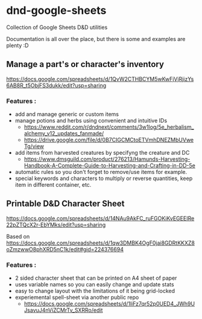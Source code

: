 # dnd-google-sheets

Collection of Google Sheets D&amp;D utilities

Documentation is all over the place, but there is some and examples are plenty :D

## Manage a part's or character's inventory

https://docs.google.com/spreadsheets/d/1QvW2CTHBCYM5wKwFjVjRjizYs6AB8R_t5ObjFS3dukk/edit?usp=sharing

### Features :
- add and manage generic or custom items
- manage potions and herbs using convenient and intuitive IDs
    - https://www.reddit.com/r/dndnext/comments/3w1log/5e_herbalism_alchemy_v12_updates_fanmade/
    - https://drive.google.com/file/d/0B7CIGCMCtoETVmhDNEZMbUVweTg/view
- add items from harvested creatures by specifyng the creature and DC
    - https://www.dmsguild.com/product/276213/Hamunds-Harvesting-Handbook-A-Complete-Guide-to-Harvesting-and-Crafting-in-DD-5e
- automatic rules so you don't forget to remove/use items for example.
- special keywords and characters to multiply or reverse quantities, keep item in different container, etc.


## Printable D&D Character Sheet

https://docs.google.com/spreadsheets/d/14NAu9AkFC_ruFGOKiKvEGEEIRe22pZTQcX2r-EbYMks/edit?usp=sharing

Based on https://docs.google.com/spreadsheets/d/1qw3DMBK4OgF0jai8GDRtKKXZ8oZmzwwO8phXRD5nC1k/edit#gid=224376694

### Features :
 - 2 sided character sheet that can be printed on A4 sheet of paper
 - uses variable names so you can easily change and update stats
 - easy to change layout with the limitations of it being grid-locked
 - experiemental spell-sheet via another public repo
    - https://docs.google.com/spreadsheets/d/1liFz7qr52p0UED4_JWh9UJsavuJ4nViZCMrTv_SXRRo/edit
